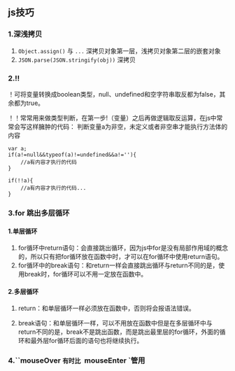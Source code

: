 ## js技巧

### 1.深浅拷贝

1. ```Object.assign()``` 与 ```...```  深拷贝对象第一层，浅拷贝对象第二层的嵌套对象
2. ```JSON.parse(JSON.stringify(obj))``` 深拷贝

### 2.!!

！可将变量转换成boolean类型，null、undefined和空字符串取反都为false，其余都为true。

！！常常用来做类型判断，在第一步!（变量）之后再做逻辑取反运算，在js中常常会写这样臃肿的代码：
判断变量a为非空，未定义或者非空串才能执行方法体的内容

```
var a;
if(a!=null&&typeof(a)!=undefined&&a!=''){
    //a有内容才执行的代码  
}
```

```
if(!!a){
    //a有内容才执行的代码...  
}
```

### 3.for 跳出多层循环

#### 1.单层循环

1. for循环中return语句：会直接跳出循环，因为js中for是没有局部作用域的概念的，所以只有把for循环放在函数中时，才可以在for循环中使用return语句。
2. for循环中的break语句：和return一样会直接跳出循环与return不同的是，使用break时，for循环可以不用一定放在函数中。

#### 2.多层循环

1. return：和单层循环一样必须放在函数中，否则将会报语法错误。

2. break语句：和单层循环一样，可以不用放在函数中但是在多层循环中与return不同的是，break不是跳出函数，而是跳出最里层的for循环，外面的循环和最外层for循环后面的语句也将继续执行。



### 4.``mouseOver  `有时比 `mouseEnter `管用


